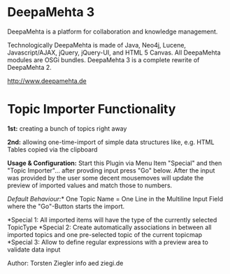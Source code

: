 
DeepaMehta 3
============

DeepaMehta is a platform for collaboration and knowledge management.

Technologically DeepaMehta is made of Java, Neo4j, Lucene, Javascript/AJAX, jQuery, jQuery-UI, and HTML 5 Canvas.
All DeepaMehta modules are OSGi bundles.
DeepaMehta 3 is a complete rewrite of DeepaMehta 2.

<http://www.deepamehta.de>

Topic Importer Functionality
============================

**1st:** creating a bunch of topics right away

**2nd:** allowing one-time-import of simple data structures like, e.g. HTML Tables copied via the clipboard 

**Usage & Configuration:** Start this Plugin via Menu Item "Special" and then "Topic Importer"... after provding input press "Go" below. After the input was provided by the user some decent mousemoves will update the preview of imported values and match those to numbers.

*Default Behaviour:** One Topic Name = One Line in the Multiline Input Field where the "Go"-Button starts the import.

*Special 1: All imported items will have the type of the currently selected TopicType
*Special 2: Create automatically associations in between all imported topics and one pre-selected topic of the current topicmap
*Special 3: Allow to define regular expressions with a preview area to validate data input

Author: Torsten Ziegler info aed ziegi.de

